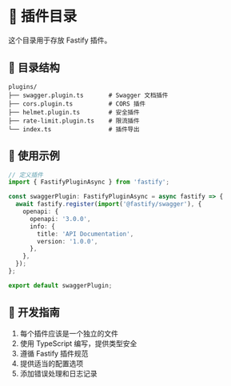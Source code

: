 # 🔌 插件目录

这个目录用于存放 Fastify 插件。

## 📁 目录结构

```
plugins/
├── swagger.plugin.ts       # Swagger 文档插件
├── cors.plugin.ts          # CORS 插件
├── helmet.plugin.ts        # 安全插件
├── rate-limit.plugin.ts    # 限流插件
└── index.ts                # 插件导出
```

## 🚀 使用示例

```typescript
// 定义插件
import { FastifyPluginAsync } from 'fastify';

const swaggerPlugin: FastifyPluginAsync = async fastify => {
  await fastify.register(import('@fastify/swagger'), {
    openapi: {
      openapi: '3.0.0',
      info: {
        title: 'API Documentation',
        version: '1.0.0',
      },
    },
  });
};

export default swaggerPlugin;
```

## 📝 开发指南

1. 每个插件应该是一个独立的文件
2. 使用 TypeScript 编写，提供类型安全
3. 遵循 Fastify 插件规范
4. 提供适当的配置选项
5. 添加错误处理和日志记录
